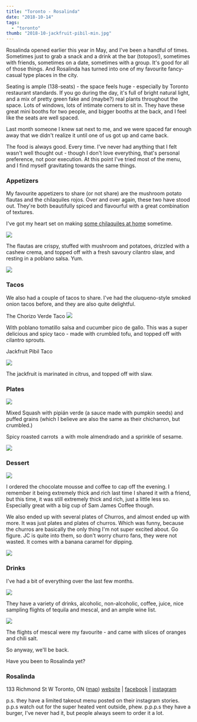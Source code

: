 ```yaml
---
title: "Toronto - Rosalinda"
date: "2018-10-14"
tags:
  - "toronto"
thumb: "2018-10-jackfruit-pibil-min.jpg"
---
```


Rosalinda opened earlier this year in May, and I've been a handful of times. Sometimes just to grab a snack and a drink at the bar (totopos!), sometimes with friends, sometimes on a date, sometimes with a group. It's good for all of those things. And Rosalinda has turned into one of my favourite fancy-casual type places in the city.

Seating is ample (138-seats) - the space feels huge - especially by Toronto restaurant standards. If you go during the day, it's full of bright natural light, and a mix of pretty green fake and (maybe?) real plants throughout the space. Lots of windows, lots of intimate corners to sit in. They have these great mini booths for two people, and bigger booths at the back, and I feel like the seats are well spaced.

Last month someone I knew sat next to me, and we were spaced far enough away that we didn't realize it until one of us got up and came back.

The food is always good. Every time. I've never had anything that I felt wasn't well thought out - though I don't love everything, that's personal preference, not poor execution. At this point I've tried most of the menu, and I find myself gravitating towards the same things.

### Appetizers

My favourite appetizers to share (or not share) are the mushroom potato flautas and the chilaquiles rojos. Over and over again, these two have stood out. They're both beautifully spiced and flavourful with a great combination of textures.

I've got my heart set on making [some chilaquiles at home](http://cocinavegano.com/chilaquiles-veganos-salsa-tomate-setas/) sometime.

![](images/rosalinda-chilaquiles-rojos-min-1024x768.jpg)

The flautas are crispy, stuffed with mushroom and potatoes, drizzled with a cashew crema, and topped off with a fresh savoury cilantro slaw, and resting in a poblano salsa. Yum.

![](images/mushroom-potato-flautas-min-1024x768.jpg)

### Tacos

We also had a couple of tacos to share. I've had the oluqueno-style smoked onion tacos before, and they are also quite delightful.

The Chorizo Verde Taco ![](images/chorizo-verde-min-1024x768.jpg)

With poblano tomatillo salsa and cucumber pico de gallo. This was a super delicious and spicy taco - made with crumbled tofu, and topped off with cilantro sprouts.

Jackfruit Pibil Taco

![](images/jackfruit-pibil-min-1024x768.jpg)

The jackfruit is marinated in citrus, and topped off with slaw.

### Plates

![](images/squash-min-1024x768.jpg)

Mixed Squash with pipián verde (a sauce made with pumpkin seeds) and puffed grains (which I believe are also the same as their chicharron, but crumbled.)

Spicy roasted carrots  a with mole almendrado and a sprinkle of sesame.

![](images/Spicy-Roasted-Carrots-1024x768.jpg)

### Dessert

![](images/chocolate-mousse-768x1024.jpg)

I ordered the chocolate mousse and coffee to cap off the evening. I remember it being extremely thick and rich last time I shared it with a friend, but this time, it was still extremely thick and rich, just a little less so. Especially great with a big cup of Sam James Coffee though.

We also ended up with several plates of Churros, and almost ended up with more. It was just plates and plates of churros. Which was funny, because the churros are basically the only thing I'm not super excited about. Go figure. JC is quite into them, so don't worry churro fans, they were not wasted. It comes with a banana caramel for dipping.

![](images/churros-min-1024x902.jpg)

### Drinks

I've had a bit of everything over the last few months.

![](images/IMG_20181013_171153-768x1024.jpg)

They have a variety of drinks, alcoholic, non-alcoholic, coffee, juice, nice sampling flights of tequila and mescal, and an ample wine list.

![](images/IMG_20181013_181640_847-min-1024x1024.jpg)

The flights of mescal were my favourite - and came with slices of oranges and chili salt.

So anyway, we'll be back.

Have you been to Rosalinda yet?

### Rosalinda

133 Richmond St W Toronto, ON ([map](https://goo.gl/maps/xHGFPYVJJJQ2)) [website](http://www.rosalindarestaurant.com/) | [facebook](https://www.facebook.com/rosalindarestaurant) | [instagram](https://www.instagram.com/rosalindarestaurant/)

p.s. they have a limited takeout menu posted on their instagram stories. p.p.s watch out for the super heated vent outside, phew. p.p.p.s they have a burger, I've never had it, but people always seem to order it a lot.
